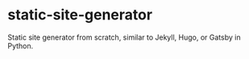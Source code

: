 # static-site-generator
Static site generator from scratch, similar to Jekyll, Hugo, or Gatsby in Python.

